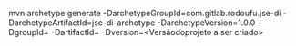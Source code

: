 mvn archetype:generate 
    -DarchetypeGroupId=com.gitlab.rodoufu.jse-di
    -DarchetypeArtifactId=jse-di-archetype
    -DarchetypeVersion=1.0.0
    -DgroupId=<Nomedogrupo a ser criado>
    -DartifactId=<Nomedoprojeto a ser criado>
    -Dversion=<Versãodoprojeto a ser criado>

